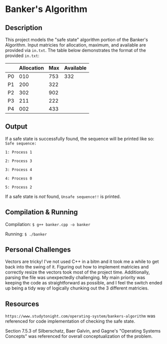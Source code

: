 # Banker's Algorithm
## Description
This project models the "safe state" algorithm portion of the Banker's Algorithm. Input matricies for allocation, maximum, and available are provided via `in.txt`. The table below demonstrates the format of the provided `in.txt`:

||Allocation|Max|Available|
|---|---|---|---|
|P0|010|753|332|
|P1|200|322||
|P2|302|902||
|P3|211|222||
|P4|002|433||

## Output
If a safe state is successfully found, the sequence will be printed like so:
`Safe sequence:`

`1: Process 1`

`2: Process 3`

`3: Process 4`

`4: Process 0`

`5: Process 2`

If a safe state is _not_ found, `Unsafe sequence!!` is printed.

## Compilation & Running
Compilation:
`$ g++ banker.cpp -o banker`

Running:
`$ ./banker `

## Personal Challenges
Vectors are tricky! I've not used C++ in a bitm and it took me a while to get back into the swing of it. Figuring out how to implement matricies and correctly resize the vectors took most of the project time.
Additionally, parsing the file was unexpectedly challenging. My main priority was keeping the code as straightforward as possible, and I feel the switch ended up being a tidy way of logically chunking out the 3 different matricies.

## Resources

`https://www.studytonight.com/operating-system/bankers-algorithm` was referenced for code implementation of checking the safe state.

Section 7.5.3 of  Silberschatz, Baer Galvin, and Gagne's "Operating Systems Concepts" was referenced for overall conceptualization of the problem.

